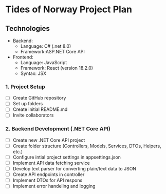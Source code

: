 # Tides of Norway Project Plan

## Technologies
- Backend:
  - Language: C# (.net 8.0) 
  - Framework:ASP.NET Core API
- Frontend:
  - Language: JavaScript
  - Framework: React (version 18.2.0)
  - Syntax: JSX
  

### 1. Project Setup

- [ ] Create GitHub repository
- [ ] Set up folders
- [ ] Create initial README.md
- [ ] Invite collaborators

### 2. Backend Development (.NET Core API)

- [ ] Create new .NET Core API project
- [ ] Create folder structure (Controllers, Models, Services, DTOs, Helpers, etc.)
- [ ] Configure intial project settings in appsettings.json
- [ ] Implement API data fetching service
- [ ] Develop text parser for converting plain/text data to JSON
- [ ] Create API endpoints in controller
- [ ] Implement DTOs for API respons
- [ ] Implement error handeling and logging
